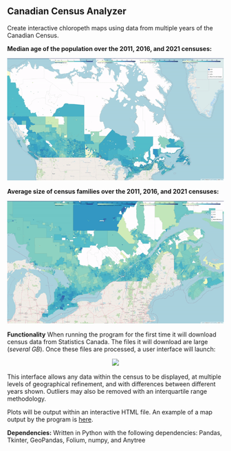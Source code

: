 ## Canadian Census Analyzer
Create interactive chloropeth maps using data from multiple years of the Canadian Census.

**Median age of the population over the 2011, 2016, and 2021 censuses:**
<p align="center">
  <img src="https://github.com/slehmann1/Canadian-Census-Analyzer/blob/main/Supporting%20Info/medianPopulationAge.gif?raw=true" />
</p>

**Average size of census families over the 2011, 2016, and 2021 censuses:**
<p align="center">
  <img src="https://github.com/slehmann1/Canadian-Census-Analyzer/blob/main/Supporting%20Info/averageSizeCensFams.gif?raw=true" />
</p>

**Functionality**
When running the program for the first time it will download census data from Statistics Canada. The files it will download are large (*several GB*). Once these files are processed, a user interface will launch:

<p align="center">
  <img src="https://raw.githubusercontent.com/slehmann1/Canadian-Census-Analyzer/blob/main/Supporting%20Info/GUI.png?raw=true" />
</p>

This interface allows any data within the census to be displayed, at multiple levels of geographical refinement, and with differences between different years shown. Outliers may also be removed with an interquartile range methodology. 

Plots will be output within an interactive HTML file. An example of a map output by the program is [here](https://github.com/slehmann1/Canadian-Census-Analyzer/raw/main/Supporting%20Info/SampleMap-Age.html).


**Dependencies:**
Written in Python with the following dependencies: Pandas, Tkinter, GeoPandas, Folium, numpy, and Anytree
